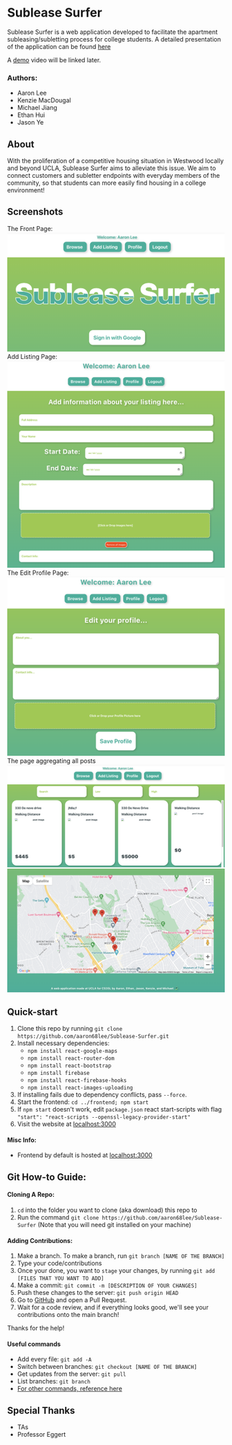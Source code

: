 # Sublease Surfer

Sublease Surfer is a web application developed to facilitate the apartment subleasing/subletting process for college students. A detailed presentation of the application can be found [here](https://docs.google.com/presentation/d/1a_FD3G3iHuYh3M6AZVtshNhjGcXpqi1VH2AnFbN5FjA/edit?usp=sharing)

A [demo]() video will be linked later.

### Authors:
* Aaron Lee
* Kenzie MacDougal
* Michael Jiang
* Ethan Hui
* Jason Ye


## About
With the proliferation of a competitive housing situation in Westwood locally and beyond UCLA, Sublease Surfer aims to alleviate this issue. We aim to connect customers and subletter endpoints with everyday members of the community, so that students can more easily find housing in a college environment!

## Screenshots
The Front Page:
![Home Page](./sublease-surfer/assets/frontpage2.png)
Add Listing Page:
![Posting Page](./sublease-surfer/assets/add-listing.png)
The Edit Profile Page:
![Edit Profile Page](./sublease-surfer/assets/edit-profile.png)
The page aggregating all posts
![Browse Page](./sublease-surfer/assets/browse.png)
![Map with Postings](./sublease-surfer/assets/postmap.png)

## Quick-start
1. Clone this repo by running `git clone https://github.com/aaron68lee/Sublease-Surfer.git`
2. Install necessary dependencies:
   * `npm install react-google-maps`
   * `npm install react-router-dom`
   * `npm install react-bootstrap`
   * `npm install firebase`
   * `npm install react-firebase-hooks`
   * `npm install react-images-uploading`
3. If installing fails due to dependency conflicts, pass `--force`.
4. Start the frontend: `cd ../frontend; npm start`
5. If `npm start` doesn't work, edit `package.json` react start-scripts with flag `"start": "react-scripts --openssl-legacy-provider-start"`
6. Visit the website at [localhost:3000](localhost:3000)


#### Misc Info:
* Frontend by default is hosted at [localhost:3000](http://localhost:3000)

## Git How-to Guide:
#### Cloning A Repo:
1. `cd` into the folder you want to clone (aka download) this repo to
2. Run the command `git clone https://github.com/aaron68lee/Sublease-Surfer` (Note that you will need git installed on your machine)

#### Adding Contributions:
1. Make a branch. To make a branch, run `git branch [NAME OF THE BRANCH]`
2. Type your code/contributions
3. Once your done, you want to `stage` your changes, by running `git add [FILES THAT YOU WANT TO ADD]`
4. Make a commit: `git commit -m [DESCRIPTION OF YOUR CHANGES]`
5. Push these changes to the server: `git push origin HEAD`
6. Go to [GitHub](https://github.com/aaron68lee/Sublease-Surfer) and open a Pull Request.
7. Wait for a code review, and if everything looks good, we'll see your contributions onto the main branch!

Thanks for the help!

#### Useful commands
* Add every file: `git add -A`
* Switch between branches: `git checkout [NAME OF THE BRANCH]`
* Get updates from the server: `git pull`
* List branches: `git branch`
* [For other commands, reference here](https://git-scm.com/doc)

## Special Thanks
* TAs
* Professor Eggert

